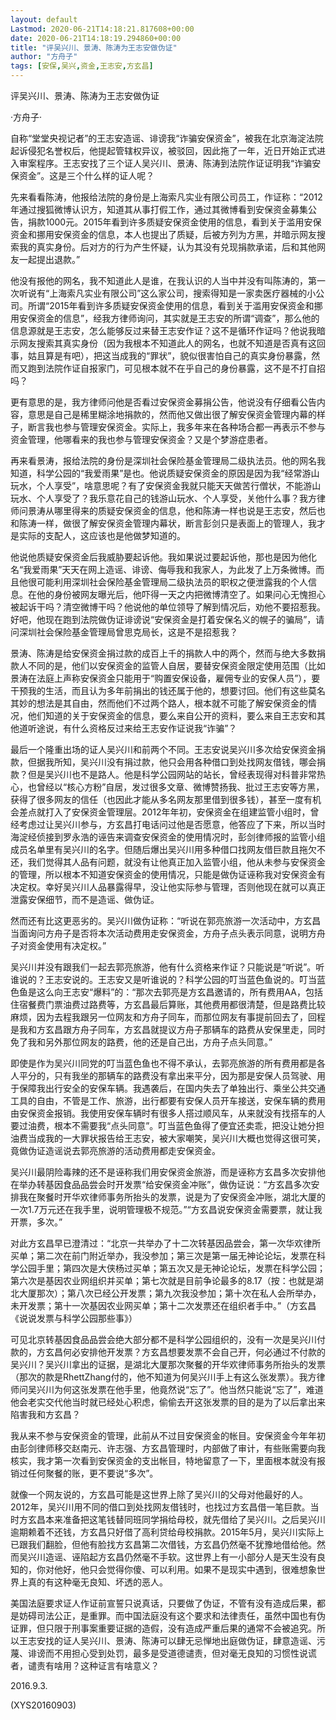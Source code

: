 ```yaml
---
layout: default
Lastmod: 2020-06-21T14:18:21.817608+00:00
date: 2020-06-21T14:18:19.294860+00:00
title: "评吴兴川、景涛、陈涛为王志安做伪证"
author: "方舟子"
tags: [安保,吴兴,资金,王志安,方玄昌]
---
```


评吴兴川、景涛、陈涛为王志安做伪证

·方舟子·

自称“堂堂央视记者”的王志安造谣、诽谤我“诈骗安保资金”，被我在北京海淀法院起诉侵犯名誉权后，他提起管辖权异议，被驳回，因此拖了一年，近日开始正式进入审案程序。王志安找了三个证人吴兴川、景涛、陈涛到法院作证证明我“诈骗安保资金”。这是三个什么样的证人呢？

先来看看陈涛，他报给法院的身份是上海索凡实业有限公司员工，作证称：“2012年通过搜狐微博认识方，知道其从事打假工作，通过其微博看到安保资金募集公告，捐款1000元。2015年看到许多质疑安保资金使用的信息，看到关于滥用安保资金和挪用安保资金的信息，本人也提出了质疑，后被方列为方黑，并暗示网友搜索我的真实身份。后对方的行为产生怀疑，认为其没有兑现捐款承诺，后和其他网友一起提出退款。”

他没有报他的网名，我不知道此人是谁，在我认识的人当中并没有叫陈涛的，第一次听说有“上海索凡实业有限公司”这么家公司，搜索得知是一家卖医疗器械的小公司。所谓“2015年看到许多质疑安保资金使用的信息，看到关于滥用安保资金和挪用安保资金的信息”，经我方律师询问，其实就是王志安的所谓“调查”，那么他的信息源就是王志安，怎么能够反过来替王志安作证？这不是循环作证吗？他说我暗示网友搜索其真实身份（因为我根本不知道此人的网名，也就不知道是否真有这回事，姑且算是有吧），把这当成我的“罪状”，貌似很害怕自己的真实身份暴露，然而又跑到法院作证自报家门，可见根本就不在乎自己的身份暴露，这不是不打自招吗？

更有意思的是，我方律师问他是否看过安保资金募捐公告，他说没有仔细看公告内容，意思是自己是稀里糊涂地捐款的，然而他又做出很了解安保资金管理内幕的样子，断言我也参与管理安保资金。实际上，我多年来在各种场合都一再表示不参与资金管理，他哪看来的我也参与管理安保资金？又是个梦游症患者。

再来看景涛，报给法院的身份是深圳社会保险基金管理局二级执法员。他的网名我知道，科学公园的“我爱雨果”是也。他说质疑安保资金的原因是因为我“经常游山玩水，个人享受”，啥意思呢？有了安保资金我就只能天天做苦行僧状，不能游山玩水、个人享受了？我乐意花自己的钱游山玩水、个人享受，关他什么事？我方律师问景涛从哪里得来的质疑安保资金的信息，他和陈涛一样也说是王志安，然后也和陈涛一样，做很了解安保资金管理内幕状，断言彭剑只是表面上的管理人，我才是实际的支配人，这应该也是他做梦知道的。

他说他质疑安保资金后我威胁要起诉他。我如果说过要起诉他，那也是因为他化名“我爱雨果”天天在网上造谣、诽谤、侮辱我和我家人，为此发了上万条微博。而且他很可能利用深圳社会保险基金管理局二级执法员的职权之便泄露我的个人信息。在他的身份被网友曝光后，他吓得一天之内把微博清空了。如果问心无愧担心被起诉干吗？清空微博干吗？他说他的单位领导了解到情况后，劝他不要招惹我。好吧，他现在跑到法院做伪证诽谤说“安保资金是打着安保名义的幌子的骗局”，请问深圳社会保险基金管理局曾思克局长，这是不是招惹我？

景涛、陈涛是给安保资金捐过款的成百上千的捐款人中的两个，然而与绝大多数捐款人不同的是，他们以安保资金的监管人自居，要替安保资金限定使用范围（比如景涛在法庭上声称安保资金只能用于“购置安保设备，雇佣专业的安保人员”），要干预我的生活，而且认为多年前捐出的钱还属于他的，想要讨回。他们有这些莫名其妙的想法是其自由，然而他们不过两个路人，根本就不可能了解安保资金的情况，他们知道的关于安保资金的信息，要么来自公开的资料，要么来自王志安和其他道听途说，有什么资格反过来给王志安作证说我“诈骗”？

最后一个隆重出场的证人吴兴川和前两个不同。王志安说吴兴川多次给安保资金捐款，但据我所知，吴兴川没有捐过款，他只会用各种借口到处找网友借钱，哪会捐款？但是吴兴川也不是路人。他是科学公园网站的站长，曾经表现得对科普非常热心，也曾经以“核心方粉”自居，发过很多文章、微博赞扬我、批过王志安等方黑，获得了很多网友的信任（也因此才能从多名网友那里借到很多钱），甚至一度有机会差点就打入了安保资金管理层。2012年年初，安保资金在组建监管小组时，曾经考虑过让吴兴川参与，方玄昌打电话问过他是否愿意，他答应了下来，所以当时海淀经侦接到罗永浩的诬告来调查安保资金的使用情况时，彭剑律师报的监管小组成员名单里有吴兴川的名字。但随后爆出吴兴川用多种借口找网友借巨款且拖欠不还，我们觉得其人品有问题，就没有让他真正加入监管小组，他从未参与安保资金的管理，所以根本不知道安保资金的使用情况，只能是做伪证诬称我对安保资金有决定权。幸好吴兴川人品暴露得早，没让他实际参与管理，否则他现在就可以真正泄露安保细节，而不是造谣、做伪证。

然而还有比这更恶劣的。吴兴川做伪证称：“听说在郭亮旅游一次活动中，方玄昌当面询问方舟子是否将本次活动费用走安保资金，方舟子点头表示同意，说明方舟子对资金使用有决定权。”

吴兴川并没有跟我们一起去郭亮旅游，他有什么资格来作证？只能说是“听说”。听谁说的？王志安说的。王志安又是听谁说的？科学公园的叮当蓝色鱼说的。叮当蓝色鱼是这么向王志安“爆料”的：“那次去郭亮是方玄昌邀请的，所有费用AA，包括住宿餐费门票油费过路费等，方玄昌最后算账，其他费用都很清楚，但是路费比较麻烦，因为去程我跟另一位网友和方舟子同车，而那位网友有事提前回去了，回程是我和方玄昌跟方舟子同车，方玄昌就提议方舟子那辆车的路费从安保里走，同时免了我和另外那位网友的路费，他的还是自己出，方舟子点头同意。”

即使是作为吴兴川同党的叮当蓝色鱼也不得不承认，去郭亮旅游的所有费用都是各人平分的，只有我坐的那辆车的路费没有拿出来平分，因为那是安保人员驾驶、用于保障我出行安全的安保车辆。我遇袭后，在国内失去了单独出行、乘坐公共交通工具的自由，不管是工作、旅游，出行都要有安保人员开车接送，安保车辆的费用由安保资金报销。我使用安保车辆时有很多人搭过顺风车，从来就没有找搭车的人要过油费，根本不需要我“点头同意”。叮当蓝色鱼得了便宜还卖乖，把没让她分担油费当成我的一大罪状报告给王志安，被大家嘲笑，吴兴川大概也觉得这很可笑，竟做伪证造谣说去郭亮旅游的活动费用都走安保资金。

吴兴川最阴险毒辣的还不是诬称我们用安保资金旅游，而是诬称方玄昌多次安排他在举办转基因食品品尝会时开发票“给安保资金冲账”，做伪证说：“方玄昌多次安排我在聚餐时开华欢律师事务所抬头的发票，说是为了安保资金冲账，湖北大厦的一次1.7万元还在我手里，说明管理极不规范。”“方玄昌说安保资金需要票，就让我开票，多次。”

对此方玄昌早已澄清过：“北京一共举办了十二次转基因品尝会，第一次华欢律所买单；第二次在前门附近举办，我没参加；第三次是第一届无神论论坛，发票在科学公园手里；第四次是大侠杨过买单；第五次又是无神论论坛，发票在科学公园；第六次是基因农业网组织并买单；第七次就是目前争论最多的8.17（按：也就是湖北大厦那次）；第八次已经公开发票；第九次我没参加；第十次在私人会所举办，未开发票；第十一次基因农业网买单；第十二次发票还在组织者手中。”（方玄昌《说说发票与科学公园那些事》）

可见北京转基因食品品尝会绝大部分都不是科学公园组织的，没有一次是吴兴川付款的，方玄昌何必安排他开发票？方玄昌想要发票不会自己开，何必通过不付款的吴兴川？吴兴川拿出的证据，是湖北大厦那次聚餐的开华欢律师事务所抬头的发票（那次的款是RhettZhang付的，他不知道为何吴兴川手上有这么张发票）。我方律师问吴兴川为何这张发票在他手里，他竟然说“忘了”。他当然只能说“忘了”，难道他会老实交代他当时就已经处心积虑，偷偷去开这张发票的目的是为了以后拿出来陷害我和方玄昌？

我从来不参与安保资金的管理，此前从不过目安保资金的帐目。安保资金今年年初由彭剑律师移交赵南元、许志强、方玄昌管理时，内部做了审计，有些账需要向我核实，我才第一次看到安保资金的支出帐目，特地留意了一下，里面根本就没有报销过任何聚餐的账，更不要说“多次”。

就像一个网友说的，方玄昌可能是这世界上除了吴兴川的父母对他最好的人。2012年，吴兴川用不同的借口到处找网友借钱时，也找过方玄昌借一笔巨款。当时方玄昌本来准备把这笔钱替同班同学捐给母校，就先借给了吴兴川。之后吴兴川逾期赖着不还钱，方玄昌只好借了高利贷给母校捐款。2015年5月，吴兴川实际上已跟我们翻脸，但他有脸找方玄昌第二次借钱，方玄昌仍然毫不犹豫地借给他。然而吴兴川造谣、诬陷起方玄昌仍然毫不手软。这世界上有一小部分人是天生没有良知的，你对他好，他只会觉得你傻、可以利用。如果不是现实中遇到，很难想象世界上真的有这种毫无良知、坏透的恶人。

美国法庭要求证人作证前宣誓只说真话，只要做了伪证，不管有没有造成后果，都是妨碍司法公正，是重罪。而中国法庭没有这个要求和法律责任，虽然中国也有伪证罪，但只限于刑事案重要证据的造假，没有造成严重后果的通常不会被追究。所以王志安找的证人吴兴川、景涛、陈涛可以肆无忌惮地出庭做伪证，肆意造谣、污蔑、诽谤而不用担心受到处罚，最多是受道德谴责，但对毫无良知的习惯性说谎者，谴责有啥用？这种证言有啥意义？

2016.9.3.

(XYS20160903)

